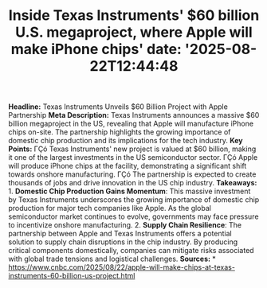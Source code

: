 ﻿---
title: "Inside Texas Instruments' $60 billion U.S. megaproject, where Apple will make iPhone chips'
date: '2025-08-22T12:44:48"
category: "Markets"
summary: ""
slug: "inside texas instruments 60 billion us megaproject where app"
source_urls:
  - "https://www.cnbc.com/2025/08/22/apple-will-make-chips-at-texas-instruments-60-billion-us-project.html"
seo:
  title: "Inside Texas Instruments' $60 billion U.S. megaproject, where Apple will make iPhone chips | Hash n Hedge'
  description: '"
  keywords: ["news", "markets", "brief"]
---
**Headline:** Texas Instruments Unveils $60 Billion Project with Apple Partnership  **Meta Description:** Texas Instruments announces a massive $60 billion megaproject in the US, revealing that Apple will manufacture iPhone chips on-site. The partnership highlights the growing importance of domestic chip production and its implications for the tech industry.  **Key Points:**  ΓÇó Texas Instruments' new project is valued at $60 billion, making it one of the largest investments in the US semiconductor sector. ΓÇó Apple will produce iPhone chips at the facility, demonstrating a significant shift towards onshore manufacturing. ΓÇó The partnership is expected to create thousands of jobs and drive innovation in the US chip industry.  **Takeaways:**  1. **Domestic Chip Production Gains Momentum**: This massive investment by Texas Instruments underscores the growing importance of domestic chip production for major tech companies like Apple. As the global semiconductor market continues to evolve, governments may face pressure to incentivize onshore manufacturing. 2. **Supply Chain Resilience**: The partnership between Apple and Texas Instruments offers a potential solution to supply chain disruptions in the chip industry. By producing critical components domestically, companies can mitigate risks associated with global trade tensions and logistical challenges.  **Sources:**  * https://www.cnbc.com/2025/08/22/apple-will-make-chips-at-texas-instruments-60-billion-us-project.html 
